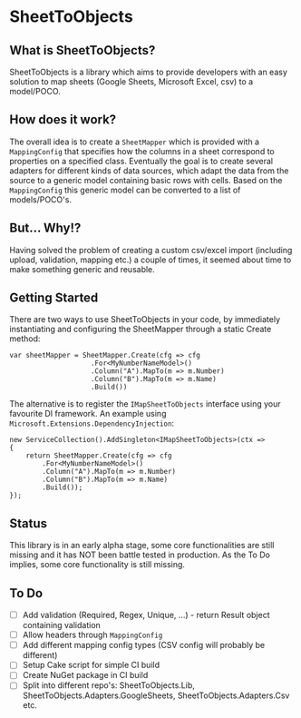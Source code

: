 # SheetToObjects

## What is SheetToObjects?
SheetToObjects is a library which aims to provide developers with an easy solution to map sheets (Google Sheets, Microsoft Excel, csv) to a model/POCO. 

## How does it work?
The overall idea is to create a `SheetMapper` which is provided with a `MappingConfig` that specifies how the columns in a sheet correspond to properties on a specified class. Eventually the goal is to create several adapters for different kinds of data sources, which adapt the data from the source to a generic model containing basic rows with cells. Based on the `MappingConfig` this generic model can be converted to a list of models/POCO's.

## But... Why!?
Having solved the problem of creating a custom csv/excel import (including upload, validation, mapping etc.) a couple of times, it seemed about time to make something generic and reusable.

## Getting Started
There are two ways to use SheetToObjects in your code, by immediately instantiating and configuring the SheetMapper through a static Create method:

```
var sheetMapper = SheetMapper.Create(cfg => cfg
                    .For<MyNumberNameModel>()
                    .Column("A").MapTo(m => m.Number)
                    .Column("B").MapTo(m => m.Name)
                    .Build())
 ```

The alternative is to register the `IMapSheetToObjects` interface using your favourite DI framework. An example using `Microsoft.Extensions.DependencyInjection`:

```
new ServiceCollection().AddSingleton<IMapSheetToObjects>(ctx =>
{
    return SheetMapper.Create(cfg => cfg
        .For<MyNumberNameModel>()
        .Column("A").MapTo(m => m.Number)
        .Column("B").MapTo(m => m.Name)
        .Build());
});
```

## Status
This library is in an early alpha stage, some core functionalities are still missing and it has NOT been battle tested in production. As the To Do implies, some core functionality is still missing.

## To Do
- [ ] Add validation (Required, Regex, Unique, ...) - return Result object containing validation
- [ ] Allow headers through `MappingConfig`
- [ ] Add different mapping config types (CSV config will probably be different)
- [ ] Setup Cake script for simple CI build
- [ ] Create NuGet package in CI build
- [ ] Split into different repo's: SheetToObjects.Lib, SheetToObjects.Adapters.GoogleSheets, SheetToObjects.Adapters.Csv etc.
